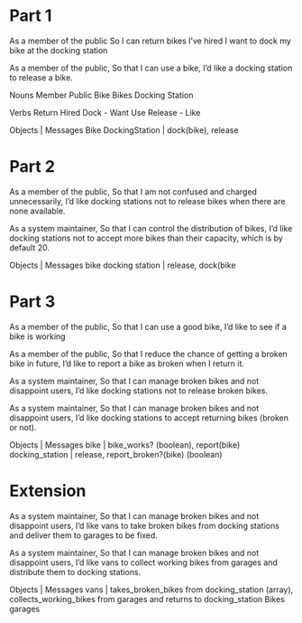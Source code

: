# Part 1
As a member of the public
So I can return bikes I’ve hired
I want to dock my bike at the docking station

As a member of the public,
So that I can use a bike,
I’d like a docking station to release a bike.

Nouns
Member
Public
Bike
Bikes
Docking Station

Verbs
Return
Hired
Dock -
Want
Use
Release -
Like

Objects | Messages
Bike
DockingStation | dock(bike), release


# Part 2
As a member of the public,
So that I am not confused and charged unnecessarily,
I’d like docking stations not to release bikes when there are none available.

As a system maintainer,
So that I can control the distribution of bikes,
I’d like docking stations not to accept more bikes than their capacity, which is by default 20.

Objects | Messages
bike
docking station | release, dock(bike

# Part 3
As a member of the public,
So that I can use a good bike,
I’d like to see if a bike is working

As a member of the public,
So that I reduce the chance of getting a broken bike in future,
I’d like to report a bike as broken when I return it.

As a system maintainer,
So that I can manage broken bikes and not disappoint users,
I’d like docking stations not to release broken bikes.

As a system maintainer,
So that I can manage broken bikes and not disappoint users,
I’d like docking stations to accept returning bikes (broken or not).

Objects | Messages
bike | bike_works? (boolean), report(bike)
docking_station | release, report_broken?(bike) (boolean)

# Extension
As a system maintainer,
So that I can manage broken bikes and not disappoint users,
I’d like vans to take broken bikes from docking stations and deliver them to garages to be fixed.

As a system maintainer,
So that I can manage broken bikes and not disappoint users,
I’d like vans to collect working bikes from garages and distribute them to docking stations.

Objects | Messages
vans | takes_broken_bikes from docking_station (array), collects_working_bikes from garages and returns to docking_station
Bikes
garages
